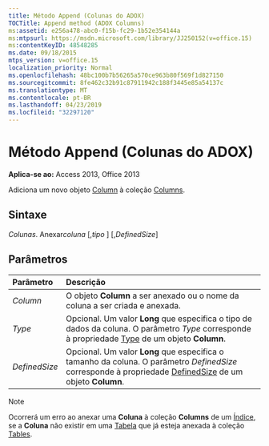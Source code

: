 ```yaml
---
title: Método Append (Colunas do ADOX)
TOCTitle: Append method (ADOX Columns)
ms:assetid: e256a478-abc0-f15b-fc29-1b52e354144a
ms:mtpsurl: https://msdn.microsoft.com/library/JJ250152(v=office.15)
ms:contentKeyID: 48548285
ms.date: 09/18/2015
mtps_version: v=office.15
localization_priority: Normal
ms.openlocfilehash: 48bc100b7b56265a570ce963b80f569f1d827150
ms.sourcegitcommit: 8fe462c32b91c87911942c188f3445e85a54137c
ms.translationtype: MT
ms.contentlocale: pt-BR
ms.lasthandoff: 04/23/2019
ms.locfileid: "32297120"
---
```

# <a name="append-method-adox-columns"></a>Método Append (Colunas do ADOX)

**Aplica-se ao:** Access 2013, Office 2013

Adiciona um novo objeto [Column](column-object-adox.md) à coleção [Columns](columns-collection-adox.md).

## <a name="syntax"></a>Sintaxe

*Colunas*. Anexar*coluna* \[,*tipo* \] \[,*DefinedSize*\]

## <a name="parameters"></a>Parâmetros

|Parâmetro|Descrição|
|:--------|:----------|
|*Column* |O objeto **Column** a ser anexado ou o nome da coluna a ser criada e anexada.|
|*Type* |Opcional. Um valor **Long** que especifica o tipo de dados da coluna. O parâmetro *Type* corresponde à propriedade [Type](https://docs.microsoft.com/office/vba/access/concepts/miscellaneous/type-property-columnadox) de um objeto **Column**.|
|*DefinedSize* |Opcional. Um valor **Long** que especifica o tamanho da coluna. O parâmetro *DefinedSize* corresponde à propriedade [DefinedSize](definedsize-property-adox.md) de um objeto **Column**.|


> [!NOTE]
> Ocorrerá um erro ao anexar uma **Coluna** à coleção **Columns** de um [Índice](index-object-adox.md), se a **Coluna** não existir em uma [Tabela](table-object-adox.md) que já esteja anexada à coleção [Tables](tables-collection-adox.md).


